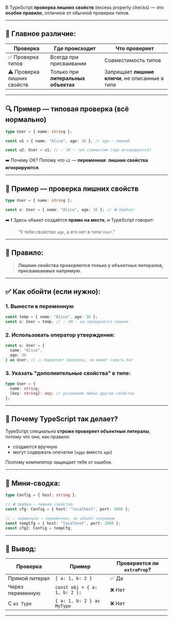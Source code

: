 В TypeScript **проверка лишних свойств** (excess property checks) — это **особое правило**, отличное от обычной проверки типов.

---

## 📌 Главное различие:

| Проверка                   | Где происходит                      | Что проверяет                                   |
| -------------------------- | ----------------------------------- | ----------------------------------------------- |
| ✅ Проверка типов           | Всегда при присваивании             | Совместимость типов                             |
| ⚠️ Проверка лишних свойств | Только при **литеральных объектах** | Запрещает **лишние ключи**, не описанные в типе |

---

## 🔍 Пример — **типовая проверка** (всё нормально)

```ts
type User = { name: string };

const u1 = { name: "Alice", age: 30 }; // age — лишний

const u2: User = u1; // ✅ OK — тип совместим (age игнорируется)
```

➡️ Почему OK? Потому что `u1` — **переменная**: **лишние свойства игнорируются**.

---

## 🛑 Пример — **проверка лишних свойств**

```ts
type User = { name: string };

const u: User = { name: "Alice", age: 30 }; // ❌ Ошибка!
```

➡️ ❗ Здесь объект создаётся **прямо на месте**, и TypeScript говорит:

> “У тебя свойство `age`, а его нет в типе `User`.”

---

## 📌 Правило:

> **Лишние свойства проверяются только у объектных литералов, присваиваемых напрямую**.

---

## ✅ Как обойти (если нужно):

### 1. Вынести в переменную

```ts
const temp = { name: "Alice", age: 30 };
const u: User = temp; // ✅ OK — не проверяется лишнее
```

### 2. Использовать оператор утверждения:

```ts
const u: User = {
  name: "Alice",
  age: 30
} as User; // ⚠️ подавляет проверку, но может скрыть баг
```

### 3. Указать "дополнительные свойства" в типе:

```ts
type User = {
  name: string;
  [key: string]: any; // разрешаем любые другие свойства
};
```

---

## 🧠 Почему TypeScript так делает?

TypeScript специально **строже проверяет объектные литералы**, потому что они, как правило:

* создаются вручную
* могут содержать опечатки (`agge` вместо `age`)

Поэтому компилятор защищает тебя от ошибок.

---

## 🧪 Мини-сводка:

```ts
type Config = { host: string };

// ❌ ошибка — лишнее свойство
const cfg: Config = { host: "localhost", port: 3000 };

// ✅ нормально — переменная, не объект напрямую
const tempCfg = { host: "localhost", port: 3000 };
const cfg2: Config = tempCfg;
```

---

## 🧩 Вывод:

| Проверка         | Пример                        | Проверяется ли `extraProp`? |
| ---------------- | ----------------------------- | --------------------------- |
| Прямой литерал   | `{ a: 1, b: 2 }`              | ✅ Да                        |
| Через переменную | `const obj = { a: 1, b: 2 };` | ❌ Нет                       |
| С `as Type`      | `{ a: 1, b: 2 } as MyType`    | ❌ Нет                       |

---

